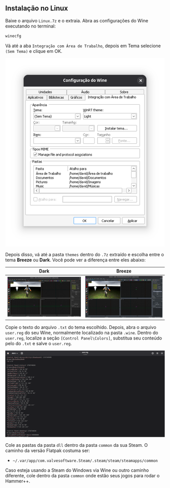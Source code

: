 ## Instalação no Linux

Baixe o arquivo `Linux.7z` e o extraia.
Abra as configurações do Wine executando no terminal:

```bash
winecfg
```

Vá até a aba `Integração com Área de Trabalho`, depois em Tema selecione `(Sem Tema)` e clique em OK.

![winecfg](img/winecfg.png)

Depois disso, vá até a pasta `themes` dentro do `.7z` extraído e escolha entre o tema **Breeze** ou **Dark**. Você pode ver a diferença entre eles abaixo:

| Dark                     | Breeze                       |
| ------------------------ | ---------------------------- |
| ![Dark](../img/dark.png) | ![Breeze](../img/breeze.png) |

Copie o texto do arquivo `.txt` do tema escolhido.
Depois, abra o arquivo `user.reg` do seu Wine, normalmente localizado na pasta `.wine`.
Dentro do `user.reg`, localize a seção `[Control Panel\Colors]`, substitua seu conteúdo pelo do `.txt` e salve o `user.reg`.

![user.reg](img/userreg.png)

Cole as pastas da pasta `dll` dentro da pasta `common` da sua Steam. O caminho da versão Flatpak costuma ser:

* `~/.var/app/com.valvesoftware.Steam/.steam/steam/steamapps/common`

Caso esteja usando a Steam do Windows via Wine ou outro caminho diferente, cole dentro da pasta `common` onde estão seus jogos para rodar o Hammer++.